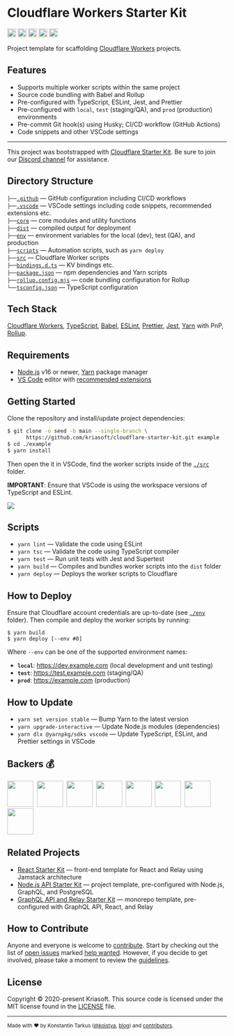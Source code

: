 # Cloudflare Workers Starter Kit

<a href="http://www.typescriptlang.org/"><img src="https://img.shields.io/badge/%3C%2F%3E-TypeScript-%230074c1.svg?style=flat-square" height="20"></a>
<a href="http://patreon.com/koistya"><img src="https://img.shields.io/badge/dynamic/json?color=%23ff424d&label=Patreon&style=flat-square&query=data.attributes.patron_count&suffix=%20patrons&url=https%3A%2F%2Fwww.patreon.com%2Fapi%2Fcampaigns%2F233228" height="20"></a>
<a href="https://discord.gg/QEd934tZvR"><img src="https://img.shields.io/discord/643523529131950086?label=Chat&style=flat-square" height="20"></a>
<a href="https://github.com/kriasoft/cloudflare-starter-kit/stargazers"><img src="https://img.shields.io/github/stars/kriasoft/cloudflare-starter-kit.svg?style=social&label=Star&maxAge=3600" height="20"></a>
<a href="https://twitter.com/koistya"><img src="https://img.shields.io/twitter/follow/koistya.svg?style=social&label=Follow&maxAge=3600" height="20"></a>

Project template for scaffolding [Cloudflare Workers](https://workers.cloudflare.com/) projects.

## Features

- Supports multiple worker scripts within the same project
- Source code bundling with Babel and Rollup
- Pre-configured with TypeScript, ESLint, Jest, and Prettier
- Pre-configured with `local`, `test` (staging/QA), and `prod` (production) environments
- Pre-commit Git hook(s) using Husky; CI/CD workflow (GitHub Actions)
- Code snippets and other VSCode settings

---

This project was bootstrapped with [Cloudflare Starter Kit](https://github.com/kriasoft/cloudflare-starter-kit).
Be sure to join our [Discord channel](https://discord.gg/QEd934tZvR) for assistance.

## Directory Structure

`├──`[`.github`](.github) — GitHub configuration including CI/CD workflows<br>
`├──`[`.vscode`](.vscode) — VSCode settings including code snippets, recommended extensions etc.<br>
`├──`[`core`](./core) — core modules and utility functions<br>
`├──`[`dist`](./dist) — compiled output for deployment<br>
`├──`[`env`](./env) — environment variables for the local (dev), test (QA), and production<br>
`├──`[`scripts`](./scripts) — Automation scripts, such as `yarn deploy`<br>
`├──`[`src`](./src) — Cloudflare Worker scripts<br>
`├──`[`bindings.d.ts`](./bindings.d.ts) — KV bindings etc.<br>
`├──`[`package.json`](./project.json) — npm dependencies and Yarn scripts<br>
`├──`[`rollup.config.mjs`](./rollup.config.mjs) — code bundling configuration for Rollup<br>
`└──`[`tsconfig.json`](./tsconfig.json) — TypeScript configuration<br>

## Tech Stack

[Cloudflare Workers](https://workers.cloudflare.com/),
[TypeScript](https://www.typescriptlang.org/), [Babel](https://babeljs.io/),
[ESLint](https://eslint.org/), [Prettier](https://prettier.io/),
[Jest](https://jestjs.io/), [Yarn](https://yarnpkg.com/) with PnP,
[Rollup](https://rollupjs.org/).

## Requirements

- [Node.js](https://nodejs.org/) v16 or newer, [Yarn](https://yarnpkg.com/) package manager
- [VS Code](https://code.visualstudio.com/) editor with [recommended extensions](.vscode/extensions.json)

## Getting Started

Clone the repository and install/update project dependencies:

```bash
$ git clone -o seed -b main --single-branch \
      https://github.com/kriasoft/cloudflare-starter-kit.git example
$ cd ./example
$ yarn install
```

Then open the it in VSCode, find the worker scripts inside of the [`./src`](./src) folder.

**IMPORTANT**: Ensure that VSCode is using the workspace versions of TypeScript and ESLint.

![](https://files.tarkus.me/typescript-workspace.png)

## Scripts

- `yarn lint` — Validate the code using ESLint
- `yarn tsc` — Validate the code using TypeScript compiler
- `yarn test` — Run unit tests with Jest and Supertest
- `yarn build` — Compiles and bundles worker scripts into the `dist` folder
- `yarn deploy` — Deploys the worker scripts to Cloudflare

## How to Deploy

Ensure that Cloudflare account credentials are up-to-date (see [`./env`](./env)
folder). Then compile and deploy the worker scripts by running:

```
$ yarn build
$ yarn deploy [--env #0]
```

Where `--env` can be one of the supported environment names:

- **`local`**: https://dev.example.com (local development and unit testing)
- **`test`**: https://test.example.com (staging/QA)
- **`prod`**: https://example.com (production)

## How to Update

- `yarn set version stable` — Bump Yarn to the latest version
- `yarn upgrade-interactive` — Update Node.js modules (dependencies)
- `yarn dlx @yarnpkg/sdks vscode` — Update TypeScript, ESLint, and Prettier settings in VSCode

## Backers 💰

<a href="https://reactstarter.com/b/1"><img src="https://reactstarter.com/b/1.png" height="60" /></a>&nbsp;&nbsp;<a href="https://reactstarter.com/b/2"><img src="https://reactstarter.com/b/2.png" height="60" /></a>&nbsp;&nbsp;<a href="https://reactstarter.com/b/3"><img src="https://reactstarter.com/b/3.png" height="60" /></a>&nbsp;&nbsp;<a href="https://reactstarter.com/b/4"><img src="https://reactstarter.com/b/4.png" height="60" /></a>&nbsp;&nbsp;<a href="https://reactstarter.com/b/5"><img src="https://reactstarter.com/b/5.png" height="60" /></a>&nbsp;&nbsp;<a href="https://reactstarter.com/b/6"><img src="https://reactstarter.com/b/6.png" height="60" /></a>&nbsp;&nbsp;<a href="https://reactstarter.com/b/7"><img src="https://reactstarter.com/b/7.png" height="60" /></a>&nbsp;&nbsp;<a href="https://reactstarter.com/b/8"><img src="https://reactstarter.com/b/8.png" height="60" /></a>

## Related Projects

- [React Starter Kit](https://github.com/kriasoft/react-starter-kit) — front-end template for React and Relay using Jamstack architecture
- [Node.js API Starter Kit](https://github.com/kriasoft/node-starter-kit) — project template, pre-configured with Node.js, GraphQL, and PostgreSQL
- [GraphQL API and Relay Starter Kit](https://github.com/kriasoft/graphql-starter) — monorepo template, pre-configured with GraphQL API, React, and Relay

## How to Contribute

Anyone and everyone is welcome to [contribute](.github/CONTRIBUTING.md). Start
by checking out the list of [open issues](https://github.com/kriasoft/cloudflare-starter-kit/issues)
marked [help wanted](https://github.com/kriasoft/cloudflare-starter-kit/issues?q=label:"help+wanted").
However, if you decide to get involved, please take a moment to review the
[guidelines](.github/CONTRIBUTING.md).

## License

Copyright © 2020-present Kriasoft. This source code is licensed under the MIT license found in the
[LICENSE](https://github.com/kriasoft/cloudflare-starter-kit/blob/main/LICENSE) file.

---

<sup>Made with ♥ by Konstantin Tarkus ([@koistya](https://twitter.com/koistya), [blog](https://medium.com/@koistya))
and [contributors](https://github.com/kriasoft/cloudflare-starter-kit/graphs/contributors).</sup>

